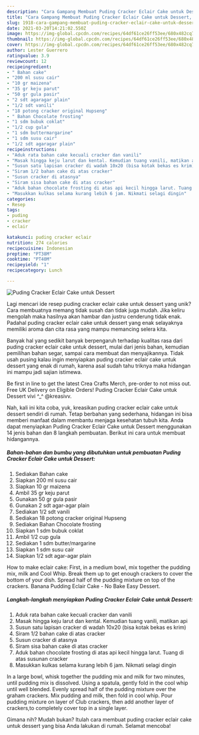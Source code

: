 ```yaml
---
description: "Cara Gampang Membuat Puding Cracker Eclair Cake untuk Dessert, Bikin Ngiler"
title: "Cara Gampang Membuat Puding Cracker Eclair Cake untuk Dessert, Bikin Ngiler"
slug: 1918-cara-gampang-membuat-puding-cracker-eclair-cake-untuk-dessert-bikin-ngiler
date: 2021-03-20T14:21:02.550Z
image: https://img-global.cpcdn.com/recipes/64df61ce26ff53ee/680x482cq70/puding-cracker-eclair-cake-untuk-dessert-foto-resep-utama.jpg
thumbnail: https://img-global.cpcdn.com/recipes/64df61ce26ff53ee/680x482cq70/puding-cracker-eclair-cake-untuk-dessert-foto-resep-utama.jpg
cover: https://img-global.cpcdn.com/recipes/64df61ce26ff53ee/680x482cq70/puding-cracker-eclair-cake-untuk-dessert-foto-resep-utama.jpg
author: Lester Guerrero
ratingvalue: 3.9
reviewcount: 12
recipeingredient:
- " Bahan cake"
- "200 ml susu cair"
- "10 gr maizena"
- "35 gr keju parut"
- "50 gr gula pasir"
- "2 sdt agaragar plain"
- "1/2 sdt vanili"
- "18 potong cracker original Hupseng"
- " Bahan Chocolate frosting"
- "1 sdm bubuk coklat"
- "1/2 cup gula"
- "1 sdm buttermargarine"
- "1 sdm susu cair"
- "1/2 sdt agaragar plain"
recipeinstructions:
- "Aduk rata bahan cake kecuali cracker dan vanili"
- "Masak hingga keju larut dan kental. Kemudian tuang vanili, matikan api"
- "Susun satu lapisan cracker di wadah 10x20 (bisa kotak bekas es krim)"
- "Siram 1/2 bahan cake di atas cracker"
- "Susun cracker di atasnya"
- "Siram sisa bahan cake di atas cracker"
- "Aduk bahan chocolate frosting di atas api kecil hingga larut. Tuang di atas susunan cracker"
- "Masukkan kulkas selama kurang lebih 6 jam. Nikmati selagi dingin"
categories:
- Resep
tags:
- puding
- cracker
- eclair

katakunci: puding cracker eclair 
nutrition: 274 calories
recipecuisine: Indonesian
preptime: "PT38M"
cooktime: "PT40M"
recipeyield: "1"
recipecategory: Lunch

---
```



![Puding Cracker Eclair Cake untuk Dessert](https://img-global.cpcdn.com/recipes/64df61ce26ff53ee/680x482cq70/puding-cracker-eclair-cake-untuk-dessert-foto-resep-utama.jpg)

Lagi mencari ide resep puding cracker eclair cake untuk dessert yang unik? Cara membuatnya memang tidak susah dan tidak juga mudah. Jika keliru mengolah maka hasilnya akan hambar dan justru cenderung tidak enak. Padahal puding cracker eclair cake untuk dessert yang enak selayaknya memiliki aroma dan cita rasa yang mampu memancing selera kita.

Banyak hal yang sedikit banyak berpengaruh terhadap kualitas rasa dari puding cracker eclair cake untuk dessert, mulai dari jenis bahan, kemudian pemilihan bahan segar, sampai cara membuat dan menyajikannya. Tidak usah pusing kalau ingin menyiapkan puding cracker eclair cake untuk dessert yang enak di rumah, karena asal sudah tahu triknya maka hidangan ini mampu jadi sajian istimewa.

Be first in line to get the latest Crea Crafts Merch, pre-order to not miss out. Free UK Delivery on Eligible Orders! Puding Cracker Eclair Cake untuk Dessert vivi ^_^ @kreasivv.


Nah, kali ini kita coba, yuk, kreasikan puding cracker eclair cake untuk dessert sendiri di rumah. Tetap berbahan yang sederhana, hidangan ini bisa memberi manfaat dalam membantu menjaga kesehatan tubuh kita. Anda dapat menyiapkan Puding Cracker Eclair Cake untuk Dessert menggunakan 14 jenis bahan dan 8 langkah pembuatan. Berikut ini cara untuk membuat hidangannya.

<!--inarticleads1-->

##### Bahan-bahan dan bumbu yang dibutuhkan untuk pembuatan Puding Cracker Eclair Cake untuk Dessert:

1. Sediakan  Bahan cake
1. Siapkan 200 ml susu cair
1. Siapkan 10 gr maizena
1. Ambil 35 gr keju parut
1. Gunakan 50 gr gula pasir
1. Gunakan 2 sdt agar-agar plain
1. Sediakan 1/2 sdt vanili
1. Sediakan 18 potong cracker original Hupseng
1. Sediakan  Bahan Chocolate frosting
1. Siapkan 1 sdm bubuk coklat
1. Ambil 1/2 cup gula
1. Sediakan 1 sdm butter/margarine
1. Siapkan 1 sdm susu cair
1. Siapkan 1/2 sdt agar-agar plain


How to make eclair cake: First, in a medium bowl, mix together the pudding mix, milk and Cool Whip. Break them up to get enough crackers to cover the bottom of your dish. Spread half of the pudding mixture on top of the crackers. Banana Pudding Eclair Cake - No Bake Easy Dessert. 

<!--inarticleads2-->

##### Langkah-langkah menyiapkan Puding Cracker Eclair Cake untuk Dessert:

1. Aduk rata bahan cake kecuali cracker dan vanili
1. Masak hingga keju larut dan kental. Kemudian tuang vanili, matikan api
1. Susun satu lapisan cracker di wadah 10x20 (bisa kotak bekas es krim)
1. Siram 1/2 bahan cake di atas cracker
1. Susun cracker di atasnya
1. Siram sisa bahan cake di atas cracker
1. Aduk bahan chocolate frosting di atas api kecil hingga larut. Tuang di atas susunan cracker
1. Masukkan kulkas selama kurang lebih 6 jam. Nikmati selagi dingin


In a large bowl, whisk together the pudding mix and milk for two minutes, until pudding mix is dissolved. Using a spatula, gently fold in the cool whip until well blended. Evenly spread half of the pudding mixture over the graham crackers. Mix pudding and milk, then fold in cool whip. Pour pudding mixture on layer of Club crackers, then add another layer of crackers,to completely cover top in a single layer. 

Gimana nih? Mudah bukan? Itulah cara membuat puding cracker eclair cake untuk dessert yang bisa Anda lakukan di rumah. Selamat mencoba!
